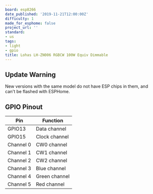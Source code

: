 ```yaml
---
board: esp8266
date_published: '2019-11-21T12:00:00Z'
difficulty: 1
made_for_esphome: false
project_url: ''
standard:
- us
tags:
- light
- gpio
title: Lohas LH-ZN006 RGBCW 100W Equiv Dimmable
---
```


## Update Warning

New versions with the same model do not have ESP chips in them, and can't be flashed with ESPHome.

## GPIO Pinout

| Pin       | Function      |
| --------- | ------------- |
| GPIO13    | Data channel  |
| GPIO15    | Clock channel |
| Channel 0 | CW0 channel   |
| Channel 1 | CW1 channel   |
| Channel 2 | CW2 channel   |
| Channel 3 | Blue channel  |
| Channel 4 | Green channel |
| Channel 5 | Red channel   |